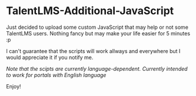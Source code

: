 # TalentLMS-Additional-JavaScript

Just decided to upload some custom JavaScript that may help or not some TalentLMS users. Nothing fancy but may make your life easier for 5 minutes :p

I can't guarantee that the scripts will work allways and everywhere but I would appreciate it if you notify me.

*Note that the scipts are currently language-dependent. Currently intended to work for portals with English language*

Enjoy!
